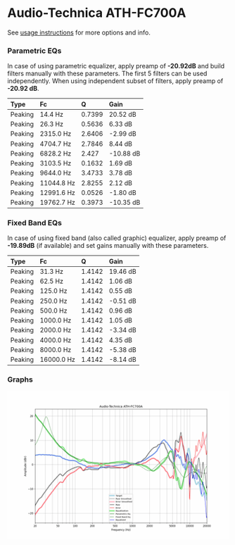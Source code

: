 # Audio-Technica ATH-FC700A
See [usage instructions](https://github.com/jaakkopasanen/AutoEq#usage) for more options and info.

### Parametric EQs
In case of using parametric equalizer, apply preamp of **-20.92dB** and build filters manually
with these parameters. The first 5 filters can be used independently.
When using independent subset of filters, apply preamp of **-20.92 dB**.

| Type    | Fc         |      Q | Gain      |
|:--------|:-----------|:-------|:----------|
| Peaking | 14.4 Hz    | 0.7399 | 20.52 dB  |
| Peaking | 26.3 Hz    | 0.5636 | 6.33 dB   |
| Peaking | 2315.0 Hz  | 2.6406 | -2.99 dB  |
| Peaking | 4704.7 Hz  | 2.7846 | 8.44 dB   |
| Peaking | 6828.2 Hz  | 2.427  | -10.88 dB |
| Peaking | 3103.5 Hz  | 0.1632 | 1.69 dB   |
| Peaking | 9644.0 Hz  | 3.4733 | 3.78 dB   |
| Peaking | 11044.8 Hz | 2.8255 | 2.12 dB   |
| Peaking | 12991.6 Hz | 0.0526 | -1.80 dB  |
| Peaking | 19762.7 Hz | 0.3973 | -10.35 dB |

### Fixed Band EQs
In case of using fixed band (also called graphic) equalizer, apply preamp of **-19.89dB**
(if available) and set gains manually with these parameters.

| Type    | Fc         |      Q | Gain     |
|:--------|:-----------|:-------|:---------|
| Peaking | 31.3 Hz    | 1.4142 | 19.46 dB |
| Peaking | 62.5 Hz    | 1.4142 | 1.06 dB  |
| Peaking | 125.0 Hz   | 1.4142 | 0.55 dB  |
| Peaking | 250.0 Hz   | 1.4142 | -0.51 dB |
| Peaking | 500.0 Hz   | 1.4142 | 0.96 dB  |
| Peaking | 1000.0 Hz  | 1.4142 | 1.05 dB  |
| Peaking | 2000.0 Hz  | 1.4142 | -3.34 dB |
| Peaking | 4000.0 Hz  | 1.4142 | 4.35 dB  |
| Peaking | 8000.0 Hz  | 1.4142 | -5.38 dB |
| Peaking | 16000.0 Hz | 1.4142 | -8.14 dB |

### Graphs
![](./Audio-Technica%20ATH-FC700A.png)